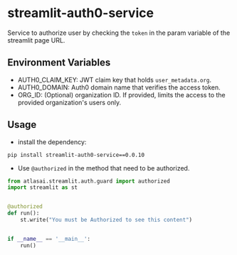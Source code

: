 # streamlit-auth0-service
Service to authorize user by checking the `token` in the param variable of the streamlit page URL.

## Environment Variables
* AUTH0_CLAIM_KEY: JWT claim key that holds `user_metadata.org`.
* AUTH0_DOMAIN: Auth0 domain name that verifies the access token.
* ORG_ID: (Optional) organization ID. If provided, limits the access to the provided organization's users only.

## Usage

* install the dependency:
```shell
pip install streamlit-auth0-service==0.0.10
```

* Use `@authorized` in the method that need to be authorized.

```python
from atlasai.streamlit.auth.guard import authorized
import streamlit as st


@authorized
def run():
    st.write("You must be Authorized to see this content")


if __name__ == '__main__':
    run()
```